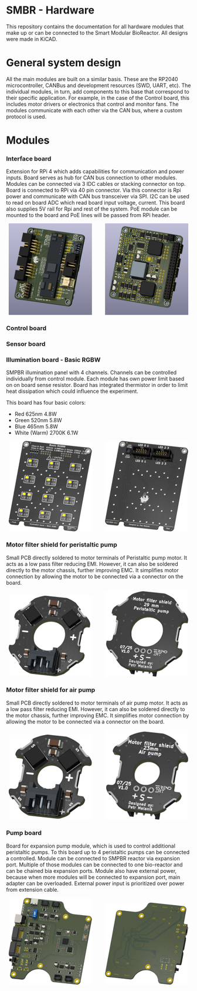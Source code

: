 # SMBR - Hardware
This repository contains the documentation for all hardware modules that make up or can be connected to the Smart Modular BioReactor. All designs were made in KiCAD.

# General system design
All the main modules are built on a similar basis. These are the RP2040 microcontroller, CANBus and development resources (SWD, UART, etc). The individual modules, in turn, add components to this base that correspond to their specific application. For example, in the case of the Control board, this includes motor drivers or electronics that control and monitor fans. The modules communicate with each other via the CAN bus, where a custom protocol is used.

# Modules
### Interface board
Extension for RPi 4 which adds capabilities for communication and power inputs. Board serves as hub for CAN bus connection to other modules. Modules can be connected via 3 IDC cables or stacking connector on top. Board is connected to RPi via 40 pin connector. Via this connector is Rpi power and communicate with CAN bus transceiver via SPI. I2C can be used to read on board ADC which read board input voltage, current. This board also supplies 5V rail for Rpi and rest of the system. PoE module can be mounted to the board and PoE lines will be passed from RPi header.

<p align="center">
  <img alt="3D Top Angled" src="interface_board/images/angled_top.png" width="45%">
&nbsp; &nbsp; &nbsp; &nbsp;
  <img alt="3D Bottom Angled" src="interface_board/images/angled_bottom.png" width="45%">
</p>

### Control board

### Sensor board

### Illumination board - Basic RGBW
SMPBR illumination panel with 4 channels. Channels can be controlled individually from control module. Each module has own power limit based on on board sense resistor. Board has integrated thermistor in order to limit heat dissipation which could influence the experiment.

This board has four basic colors:
- Red 625nm 4.8W
- Green 520nm 5.8W
- Blue 465nm 5.8W
- White (Warm) 2700K 6.1W

<p align="center">
  <img alt="3D Top Angled" src="illumination_board_basic_RGBW/images/angled_top.png" width="45%">
&nbsp; &nbsp; &nbsp; &nbsp;
  <img alt="3D Bottom Angled" src="illumination_board_basic_RGBW/images/angled_bottom.png" width="45%">
</p>

### Motor filter shield for peristaltic pump
Small PCB directly soldered to motor terminals of Peristaltic pump motor. It acts as a low pass filter reducing EMI. However, it can also be soldered directly to the motor chassis, further improving EMC. It simplifies motor connection by allowing the motor to be connected via a connector on the board.
<p align="center">
  <img alt="3D Top Angled" src="motor_shield_peristaltic/images/angled_top.png" width="45%">
&nbsp; &nbsp; &nbsp; &nbsp;
  <img alt="3D Bottom Angled" src="motor_shield_peristaltic/images/angled_bottom.png" width="45%">
</p>

### Motor filter shield for air pump
Small PCB directly soldered to motor terminals of air pump motor. It acts as a low pass filter reducing EMI. However, it can also be soldered directly to the motor chassis, further improving EMC. It simplifies motor connection by allowing the motor to be connected via a connector on the board.
<p align="center">
  <img alt="3D Top Angled" src="motor_shield_airpump/images/angled_top.png" width="45%">
&nbsp; &nbsp; &nbsp; &nbsp;
  <img alt="3D Bottom Angled" src="motor_shield_airpump/images/angled_bottom.png" width="45%">
</p>

### Pump board
Board for expansion pump module, which is used to control additional peristaltic pumps. To this board up to 4 peristaltic pumps can be connected a controlled. Module can be connected to SMPBR reactor via expansion port. Multiple of those modules can be connected to one bio-reactor and can be chained bia expansion ports. Module also have external power, because when more modules will be connected to expansion port, main adapter can be overloaded. External power input is prioritized over power from extension cable.
<p align="center">
  <img alt="3D Top Angled" src="pump_board/images/angled_top.png" width="45%">
&nbsp; &nbsp; &nbsp; &nbsp;
  <img alt="3D Bottom Angled" src="pump_board/images/angled_bottom.png" width="45%">
</p>
